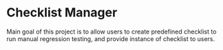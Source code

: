 # Checklist Manager

Main goal of this project is to allow users to create predefined checklist to run manual regression testing, and provide instance of checklist to users.
